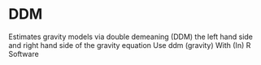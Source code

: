 # DDM
Estimates gravity models via double demeaning (DDM) the left hand side and right hand side of the gravity equation Use ddm (gravity) With (In) R Software
